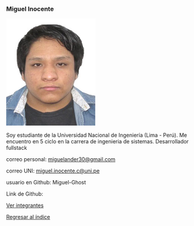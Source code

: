 ### Miguel Inocente

![Miguel Inocente](Miguel-Inocente.jpg)

Soy estudiante de la Universidad Nacional de Ingeniería (Lima - Perú).
Me encuentro en 5 ciclo en la carrera de ingenieria de sistemas.
Desarrollador fullstack

correo personal: miguelander30@gmail.com

correo UNI: miguel.inocente.c@uni.pe

usuario en Github: Miguel-Ghost

Link de Github:

[Ver integrantes](https://github.com/joaquin1115/DBD-2024I-GRUPO1/blob/main/01.%20integrantes/integrantes.md)

[Regresar al índice](https://github.com/joaquin1115/DBD-2024I-GRUPO1)
